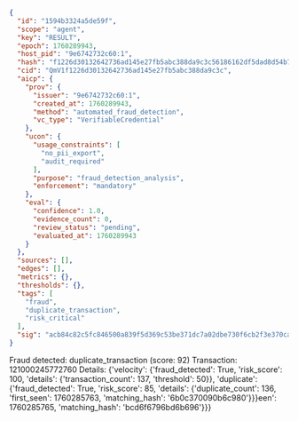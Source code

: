 ```json
{
  "id": "1594b3324a5de59f",
  "scope": "agent",
  "key": "RESULT",
  "epoch": 1760289943,
  "host_pid": "9e6742732c60:1",
  "hash": "f1226d30132642736ad145e27fb5abc388da9c3c56186162df5dad8d54b7a54e",
  "cid": "QmV1f1226d30132642736ad145e27fb5abc388da9c3c",
  "aicp": {
    "prov": {
      "issuer": "9e6742732c60:1",
      "created_at": 1760289943,
      "method": "automated_fraud_detection",
      "vc_type": "VerifiableCredential"
    },
    "ucon": {
      "usage_constraints": [
        "no_pii_export",
        "audit_required"
      ],
      "purpose": "fraud_detection_analysis",
      "enforcement": "mandatory"
    },
    "eval": {
      "confidence": 1.0,
      "evidence_count": 0,
      "review_status": "pending",
      "evaluated_at": 1760289943
    }
  },
  "sources": [],
  "edges": [],
  "metrics": {},
  "thresholds": {},
  "tags": [
    "fraud",
    "duplicate_transaction",
    "risk_critical"
  ],
  "sig": "acb84c82c5fc846500a839f5d369c53be371dc7a02dbe730f6cb2f3e370ca13a"
}
```

Fraud detected: duplicate_transaction (score: 92)
Transaction: 121000245772760
Details: {'velocity': {'fraud_detected': True, 'risk_score': 100, 'details': {'transaction_count': 137, 'threshold': 50}}, 'duplicate': {'fraud_detected': True, 'risk_score': 85, 'details': {'duplicate_count': 136, 'first_seen': 1760285763, 'matching_hash': '6b0c370090b6c980'}}}een': 1760285765, 'matching_hash': 'bcd6f6796bd6b696'}}}